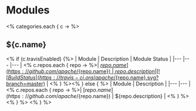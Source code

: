 <!--
#
# Licensed to the Apache Software Foundation (ASF) under one or more
# contributor license agreements.  See the NOTICE file distributed with
# this work for additional information regarding copyright ownership.
# The ASF licenses this file to You under the Apache License, Version 2.0
# (the "License"); you may not use this file except in compliance with
# the License.  You may obtain a copy of the License at
#
#     http://www.apache.org/licenses/LICENSE-2.0
#
# Unless required by applicable law or agreed to in writing, software
# distributed under the License is distributed on an "AS IS" BASIS,
# WITHOUT WARRANTIES OR CONDITIONS OF ANY KIND, either express or implied.
# See the License for the specific language governing permissions and
# limitations under the License.
#
-->

# Modules

<% categories.each { c -> %>
## ${c.name}
<% if (c.travisEnabled) {%> 
| Module | Description | Module Status |
|---	|---	|---    |
<% c.repos.each { repo -> %>| [${repo.name}](https://github.com/apache/${repo.name}) | ${repo.description} | [![Build Status](https://travis-ci.org/apache/${repo.name}.svg?branch=master)](https://travis-ci.org/apache/${repo.name}) |
<% }  %><% } else { %>
| Module | Description |
|---	|---	|
<% c.repos.each { repo -> %>| [${repo.name}](https://github.com/apache/${repo.name}) | ${repo.description} |
<% } %><% } %>
<% } %>
